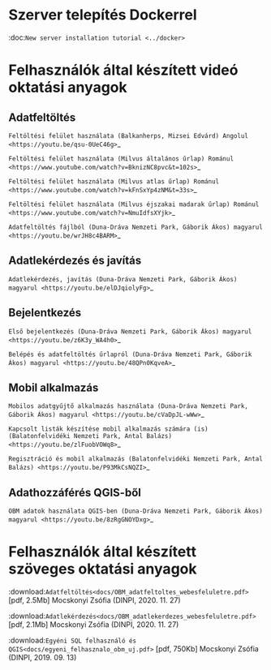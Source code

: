Szerver telepítés Dockerrel
===========================
:doc:`New server installation tutorial <../docker>`


Felhasználók által készített videó oktatási anyagok
===================================================

Adatfeltöltés
-------------
`Feltöltési felület használata (Balkanherps, Mizsei Edvárd) Angolul <https://youtu.be/qsu-0UeC46g>`_

`Feltöltési felület használata (Milvus általános űrlap) Románul <https://www.youtube.com/watch?v=BknizNC8pvc&t=102s>`_

`Feltöltési felület használata (Milvus atlas űrlap) Románul <https://www.youtube.com/watch?v=kFnSxYp4zNM&t=33s>`_

`Feltöltési felület használata (Milvus éjszakai madarak űrlap) Románul <https://www.youtube.com/watch?v=NmuIdfsXYjk>`_

`Adatfeltöltés fájlból (Duna-Dráva Nemzeti Park, Gáborik Ákos) magyarul <https://youtu.be/wrJH8c4BARM>`_

Adatlekérdezés és javítás
-------------------------
`Adatlekérdezés, javítás (Duna-Dráva Nemzeti Park, Gáborik Ákos) magyarul <https://youtu.be/elDJqiolyFg>`_

Bejelentkezés
-------------
`Első bejelentkezés (Duna-Dráva Nemzeti Park, Gáborik Ákos) magyarul <https://youtu.be/z6K3y_WA4h0>`_

`Belépés és adatfeltöltés űrlapról (Duna-Dráva Nemzeti Park, Gáborik Ákos) magyarul <https://youtu.be/48QPn0KqveA>`_

Mobil alkalmazás
----------------
`Mobilos adatgyűjtő alkalmazás használata (Duna-Dráva Nemzeti Park, Gáborik Ákos) magyarul <https://youtu.be/cVaDpJL-wWw>`_

`Kapcsolt listák készítése mobil alkalmazás számára (is) (Balatonfelvidéki Nemzeti Park, Antal Balázs) <https://youtu.be/zlFuobVOWq8>`_

`Regisztráció és mobil alkalmazás (Balatonfelvidéki Nemzeti Park, Antal Balázs) <https://youtu.be/P93MkCsNQZI>`_

Adathozzáférés QGIS-ből
-----------------------
`OBM adatok használata QGIS-ben (Duna-Dráva Nemzeti Park, Gáborik Ákos) magyarul <https://youtu.be/8zRgGNOYDxg>`_


Felhasználók által készített szöveges oktatási anyagok
======================================================
:download:`Adatfeltöltés<docs/OBM_adatfeltoltes_webesfeluletre.pdf>` [pdf, 2.5Mb] Mocskonyi Zsófia (DINPI, 2020. 11. 27)

:download:`Adatlekérdezés<docs/OBM_adatlekerdezes_webesfeluletre.pdf>` [pdf, 2.1Mb] Mocskonyi Zsófia (DINPI, 2020. 11. 27)

:download:`Egyéni SQL felhasználó és QGIS<docs/egyeni_felhasznalo_obm_uj.pdf>` [pdf, 750Kb] Mocskonyi Zsófia (DINPI, 2019. 09. 13)
